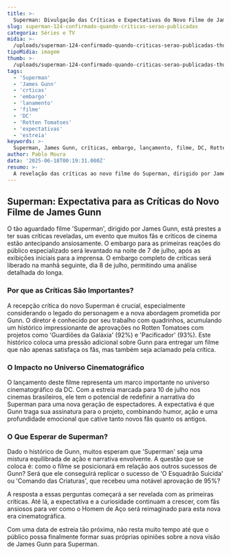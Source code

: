 ```yaml
---
title: >-
  Superman: Divulgação das Críticas e Expectativas do Novo Filme de James Gunn
slug: superman-124-confirmado-quando-criticas-serao-publicadas
categoria: Séries e TV
midia: >-
  /uploads/superman-124-confirmado-quando-criticas-serao-publicadas-thumb.jpg
tipoMidia: imagem
thumb: >-
  /uploads/superman-124-confirmado-quando-criticas-serao-publicadas-thumb.jpg
tags:
  - 'Superman'
  - 'James Gunn'
  - 'crticas'
  - 'embargo'
  - 'lanamento'
  - 'filme'
  - 'DC'
  - 'Rotten Tomatoes'
  - 'expectativas'
  - 'estreia'
keywords: >-
  Superman, James Gunn, críticas, embargo, lançamento, filme, DC, Rotten Tomatoes, expectativas, estreia
author: Pablo Moura
data: '2025-06-18T00:19:31.000Z'
resumo: >-
  A revelação das críticas ao novo filme do Superman, dirigido por James Gunn, está prestes a acontecer e promete influenciar a recepção do público. O filme estreia em breve, e a expectativa é enorme, dado o histórico de sucesso do diretor.
---
```


## Superman: Expectativa para as Críticas do Novo Filme de James Gunn

O tão aguardado filme 'Superman', dirigido por James Gunn, está prestes a ter suas críticas reveladas, um evento que muitos fãs e críticos de cinema estão antecipando ansiosamente. O embargo para as primeiras reações do público especializado será levantado na noite de 7 de julho, após as exibições iniciais para a imprensa. O embargo completo de críticas será liberado na manhã seguinte, dia 8 de julho, permitindo uma análise detalhada do longa.

### Por que as Críticas São Importantes?

A recepção crítica do novo Superman é crucial, especialmente considerando o legado do personagem e a nova abordagem prometida por Gunn. O diretor é conhecido por seu trabalho com quadrinhos, acumulando um histórico impressionante de aprovações no Rotten Tomatoes com projetos como 'Guardiões da Galáxia' (92%) e 'Pacificador' (93%). Este histórico coloca uma pressão adicional sobre Gunn para entregar um filme que não apenas satisfaça os fãs, mas também seja aclamado pela crítica.

### O Impacto no Universo Cinematográfico

O lançamento deste filme representa um marco importante no universo cinematográfico da DC. Com a estreia marcada para 10 de julho nos cinemas brasileiros, ele tem o potencial de redefinir a narrativa do Superman para uma nova geração de espectadores. A expectativa é que Gunn traga sua assinatura para o projeto, combinando humor, ação e uma profundidade emocional que cative tanto novos fãs quanto os antigos.

### O Que Esperar de Superman?

Dado o histórico de Gunn, muitos esperam que 'Superman' seja uma mistura equilibrada de ação e narrativa envolvente. A questão que se coloca é: como o filme se posicionará em relação aos outros sucessos de Gunn? Será que ele conseguirá replicar o sucesso de 'O Esquadrão Suicida' ou 'Comando das Criaturas', que recebeu uma notável aprovação de 95%? 

A resposta a essas perguntas começará a ser revelada com as primeiras críticas. Até lá, a expectativa e a curiosidade continuam a crescer, com fãs ansiosos para ver como o Homem de Aço será reimaginado para esta nova era cinematográfica.

Com uma data de estreia tão próxima, não resta muito tempo até que o público possa finalmente formar suas próprias opiniões sobre a nova visão de James Gunn para Superman.